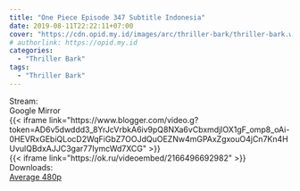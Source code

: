 ```yaml
---
title: "One Piece Episode 347 Subtitle Indonesia"
date: 2019-08-11T22:22:11+07:00
cover: "https://cdn.opid.my.id/images/arc/thriller-bark/thriller-bark.webp" # Optional, cover
# authorlink: https://opid.my.id
categories:
  - "Thriller Bark"
tags:
  - "Thriller Bark"
---
```

<div class="ui menu violet borderless inverted">
  <div class="header item active">
        Stream:
    </div>
  <a class="active item" data-tab="google">
    <i class="google drive icon"></i> Google
  </a>
  <a class="item nounderline" data-tab="mirror">
    <i class="odnoklassniki icon"></i> Mirror
  </a>
</div>
<div class="ui bottom attached tab segment active" style="border:0 !important;" data-tab="google">
{{< iframe link="https://www.blogger.com/video.g?token=AD6v5dwddd3_8YrJcVrbkA6iv9pQ8NXa6vCbxmdjlOX1gF_omp8_oAi-0HEVRxGEbiQLocD2WqFiGbZ7OOJdQuOEZNw4mGPAxZgxouO4jCn7Kn4HUvulQBdxAJJC3gar77IymcWd7XCG" >}}
</div>
<div class="ui bottom attached tab segment" style="border:0 !important;" data-tab="mirror">
{{< iframe link="https://ok.ru/videoembed/2166496692982" >}}
</div>
<div class="ui menu violet borderless inverted">
  <div class="header item active">
        Downloads:
    </div>
  <a class="item nounderline" href="https://ouo.io/FdlnE4" target="_blank" rel="dofollow"><i class="google drive icon"></i>
    Average 480p</a>
</div>